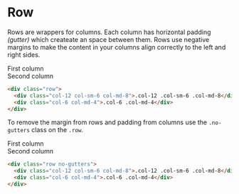 # Row

Rows are wrappers for columns. Each column has horizontal padding _(gutter)_ which createate an space between them. Rows use negative margins to make the content in your columns align correctly to the left and right sides.


<div class="doc-preview mb-0 py-3 px-3">
  <div class="container">
    <div class="row">
      <div class="col border border-muted">
      <div class="bg-light py-2 px-2 border border-secondary">
        First column
      </div>
      </div>
      <div class="col border border-muted">
      <div class="bg-light py-2 px-2 border border-secondary">
        Second column
      </div>
      </div>
    </div>
  </div>
</div>

```html
<div class="row">
  <div class="col-12 col-sm-6 col-md-8">.col-12 .col-sm-6 .col-md-8</div>
  <div class="col-6 col-md-4">.col-6 .col-md-4</div>
</div>
```

To remove the margin from rows and padding from columns use the `.no-gutters` class on the `.row`.

<div class="doc-preview mb-0 py-3 px-3">
  <div class="container">
    <div class="row no-gutters">
      <div class="col">
      <div class="bg-light py-2 px-2 border border-secondary">
        First column
      </div>
      </div>
      <div class="col">
      <div class="bg-light py-2 px-2 border border-secondary">
        Second column
      </div>
      </div>
    </div>
  </div>
</div>

```html
<div class="row no-gutters">
  <div class="col-12 col-sm-6 col-md-8">.col-12 .col-sm-6 .col-md-8</div>
  <div class="col-6 col-md-4">.col-6 .col-md-4</div>
</div>
```